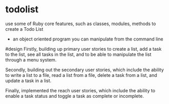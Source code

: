 # todolist
use some of Ruby core features, such as classes, modules, methods to create a Todo List 
- an object oriented program you can manipulate from the command line

#design
Firstly, building up primary user stories 
to create a list, 
add a task to the list, 
see all tasks in the list, 
and to be able to manipulate the list through a menu system. 

Secondly, building out the secondary user stories, 
which include the ability to write a list to a file, 
read a list from a file, 
delete a task from a list, 
and update a task in a list. 

Finally, implemented the reach user stories, 
which include the ability to enable a task status 
and toggle a task as complete or incomplete. 

